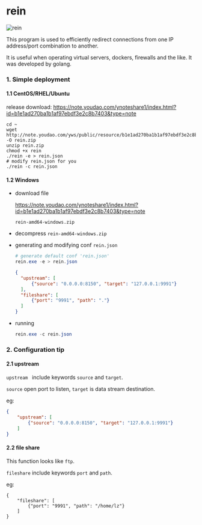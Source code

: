 # rein

![rein](https://raw.githubusercontent.com/firstboot/rein/master/rein-logo.png)

This program is used to efficiently redirect connections from one IP address/port combination to another. 

It is useful when operating virtual servers, dockers, firewalls and the like.  It was developed by golang.



### 1. Simple deployment 

#### 1.1 CentOS/RHEL/Ubuntu

release download: https://note.youdao.com/ynoteshare1/index.html?id=b1e1ad270ba1b1af97ebdf3e2c8b7403&type=note

```shell
cd ~
wget http://note.youdao.com/yws/public/resource/b1e1ad270ba1b1af97ebdf3e2c8b7403/xmlnote/82E2CC3FF2744238B6AF36346298E5E5/27082 -O rein.zip
unzip rein.zip
chmod +x rein
./rein -e > rein.json
# modify rein.json for you
./rein -c rein.json
```

#### 1.2 Windows

- download  file

  https://note.youdao.com/ynoteshare1/index.html?id=b1e1ad270ba1b1af97ebdf3e2c8b7403&type=note

  `rein-amd64-windows.zip`

- decompress `rein-amd64-windows.zip`

- generating and modifying conf `rein.json` 

  ```powershell
  # generate default conf 'rein.json'
  rein.exe -e > rein.json
  ```

  ```json
  {
  	"upstream": [
  		{"source": "0.0.0.0:8150", "target": "127.0.0.1:9991"}
  	],
  	"fileshare": [
  		{"port": "9991", "path": "."}
  	]
  }
  ```

- running

  ```powershell
  rein.exe -c rein.json
  ```

  
### 2. Configuration tip

#### 2.1 upstream

`upstream ` include keywords `source` and `target`. 

  `source`  open port  to listen, `target`  is data stream destination.

eg:

```json
{
	"upstream": [
		{"source": "0.0.0.0:8150", "target": "127.0.0.1:9991"}
	]
}
```

#### 2.2 file share

This function looks like `ftp`.

`fileshare` include keywords `port` and `path`.

eg: 

```
{
	"fileshare": [
		{"port": "9991", "path": "/home/lz"}
	]
}
```
















